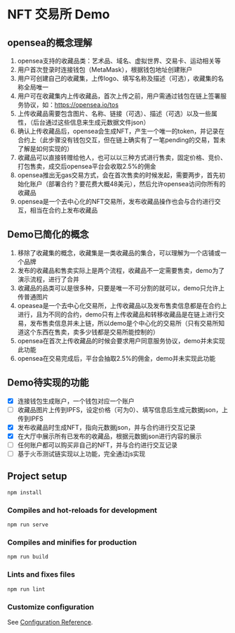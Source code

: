 # NFT 交易所 Demo

## opensea的概念理解
1. opensea支持的收藏品类：艺术品、域名、虚拟世界、交易卡、运动相关等
2. 用户首次登录时连接钱包（MetaMask），根据钱包地址创建账户
3. 用户可创建自己的收藏集，上传logo、填写名称及描述（可选），收藏集的名称全局唯一
4. 用户可在收藏集内上传收藏品，首次上传之前，用户需通过钱包在链上签署服务协议，如：https://opensea.io/tos
5. 上传收藏品需要包含图片、名称、链接（可选）、描述（可选）以及一些属性，（后台通过这些信息来生成元数据文件json）
6. 确认上传收藏品后，opensea会生成NFT，产生一个唯一的token，并记录在合约上（此步骤没有钱包交互，但在链上确实有了一笔pending的交易，暂未了解是如何实现的）
7. 收藏品可以直接转赠给他人，也可以以三种方式进行售卖，固定价格、竞价、打包售卖，成交后opensea平台会收取2.5%的佣金
8. opensea推出无gas交易方式，会在首次售卖的时候发起，需要两步，首先初始化账户（部署合约？要花费大概48美元），然后允许opensea访问你所有的收藏品
9. opensea是一个去中心化的NFT交易所，发布收藏品操作也会与合约进行交互，相当在合约上发布收藏品

## Demo已简化的概念
1. 移除了收藏集的概念，收藏集是一类收藏品的集合，可以理解为一个店铺或一个品牌
2. 发布的收藏品和售卖实际上是两个流程，收藏品不一定需要售卖，demo为了演示流程，进行了合并
3. 收藏品的品类可以是很多种，只要是唯一不可分割的就可以，demo只允许上传普通图片
4. opeasea是一个去中心化交易所，上传收藏品以及发布售卖信息都是在合约上进行，且为不同的合约，demo只有上传收藏品和转移收藏品是在链上进行交易，发布售卖信息并未上链，所以demo是个中心化的交易所（只有交易所知道这个东西在售卖，卖多少钱都是交易所能控制的）
5. opensea在首次上传收藏品的时候会要求用户同意服务协议，demo并未实现此功能
6. opensea在交易完成后，平台会抽取2.5%的佣金，demo并未实现此功能


## Demo待实现的功能
- [x] 连接钱包生成账户，一个钱包对应一个账户
- [ ] 收藏品图片上传到IPFS，设定价格（可为0）、填写信息后生成元数据json，上传到IPFS
- [x] 发布收藏品时生成NFT，指向元数据json，并与合约进行交互记录
- [x] 在大厅中展示所有已发布的收藏品，根据元数据json进行内容的展示
- [ ] 任何账户都可以购买非自己的NFT，并与合约进行交互记录
- [ ] 基于火币测试链实现以上功能，完全通过js实现

## Project setup
```
npm install
```

### Compiles and hot-reloads for development
```
npm run serve
```

### Compiles and minifies for production
```
npm run build
```

### Lints and fixes files
```
npm run lint
```

### Customize configuration
See [Configuration Reference](https://cli.vuejs.org/config/).

